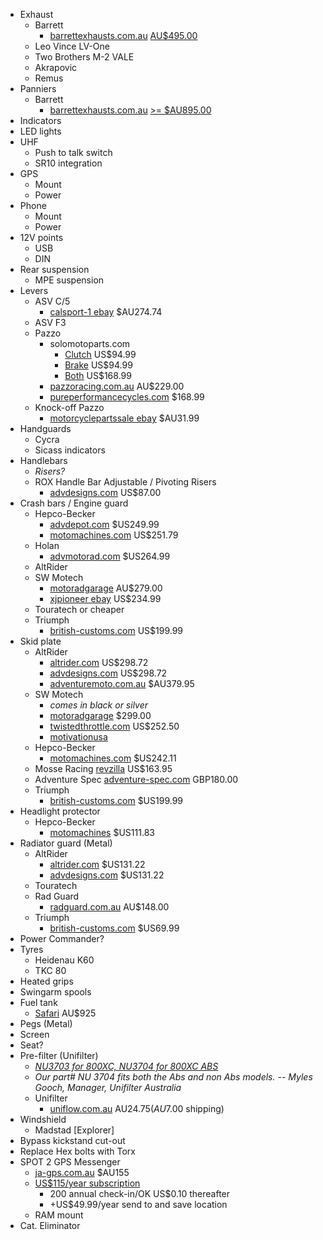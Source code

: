 * Exhaust 
  * Barrett
    * [barrettexhausts.com.au](http://www.barrettexhausts.com.au/triumph-gallery.html) [AU$495.00](http://www.barrettexhausts.com.au/triumph-shop.html)
  * Leo Vince LV-One
  * Two Brothers M-2 VALE
  * Akrapovic
  * Remus
* Panniers
  * Barrett
    * [barrettexhausts.com.au](http://www.barrettexhausts.com.au/triumph-panniers-pics.html) [>= $AU895.00](http://www.barrettexhausts.com.au/panniers.html)
* Indicators
* LED lights
* UHF 
  * Push to talk switch
  * SR10 integration
* GPS 
  * Mount
  * Power
* Phone
  * Mount
  * Power
* 12V points 
  * USB
  * DIN
* Rear suspension
  * MPE suspension
* Levers 
  * ASV C/5
    * [calsport-1 ebay](http://www.ebay.com.au/itm/Triumph-Tiger-800-XC-ASV-C5-Brake-Clutch-Adjustable-Levers-/141029146077) $AU274.74
  * ASV F3
  * Pazzo
    * solomotoparts.com
      * [Clutch](http://www.solomotoparts.com/Pazzo-Lever-Clutch-for-Tiger-800XC-11-13/) US$94.99
      * [Brake](http://www.solomotoparts.com/Pazzo-Lever-Brake-for-Tiger-800XC-11-13/) US$94.99
      * [Both](http://www.solomotoparts.com/Pazzo-Levers-Brake-and-Clutch-for-Tiger-800XC-11-13/) US$168.99
    * [pazzoracing.com.au](http://www.pazzoracing.com.au/contents/en-uk/p7884_Tiger_800_XC_%2811-12%29_Pazzo_Lever_Set_.html) AU$229.00
    * [pureperformancecycles.com](http://www.pureperformancecycles.com/Products/Controls/Pazzo-Levers/Pazzo-Lever-Set-fits--07--11-Tiger-1050---800-XC/) $168.99
  * Knock-off Pazzo
    * [motorcyclepartssale ebay](http://www.ebay.com.au/itm/CNC-Brake-Clutch-Levers-Triumph-TIGER-1050-2007-2012-TIGER-800-XC-2011-2012-/270942394687) $AU31.99
* Handguards 
  * Cycra
  * Sicass indicators
* Handlebars 
  * _Risers?_
  * ROX Handle Bar Adjustable / Pivoting Risers
    * [advdesigns.com](http://www.advdesigns.com/roxhabarpiri.html) US$87.00
* Crash bars / Engine guard 
  * Hepco-Becker
    * [advdepot.com](http://advdepot.com/hepco-becker-engine-guard-triumph-tiger-800-xc.html) $US249.99
    * [motomachines.com](http://www.motomachines.com/Engine-Guard--Triumph-Tiger-800-XC_p_461.html) US$251.79
  * Holan
    * [advmotorad.com](http://www.advmotorrad.com/index.php?route=product/product&product_id=87) $US264.99
  * AltRider
  * SW Motech
    * [motoradgarage](https://www.motorradgarage.com.au/crashbars-engine-guard-triumph-tiger-800-800xc-11-) AU$279.00
    * [xjpioneer ebay](https://www.motorradgarage.com.au/engine-guard-skid-plate-triumph-tiger-800-800xc) US$234.99
  * Touratech or cheaper
  * Triumph
    * [british-customs.com](http://www.british-customs.com/triumph-tiger-800-xc-engine-protection-bars.html) US$199.99
* Skid plate 
  * AltRider
    * [altrider.com](http://www.altrider.com/altrider-skid-plate-for-the-triumph-tiger-800xc/pid/702) US$298.72
    * [advdesigns.com](http://www.advdesigns.com/alskplfortrt.html) US$298.72
    * [adventuremoto.com.au](http://www.adventuremoto.com.au/product_info.php?manufacturers_id=39&products_id=1415) $AU379.95
  * SW Motech
    * _comes in black or silver_
    * [motoradgarage](https://www.motorradgarage.com.au/engine-guard-skid-plate-triumph-tiger-800-800xc) $299.00
    * [twistedthrottle.com](http://www.twistedthrottle.com/sw-motech-aluminum-engine-guard-skidplate-triumph-tiger-800-800xc-11-black-silver) US$252.50
    * [motivationusa](http://www.motovationusa.com/mvstore/scripts/prodView.asp?idProduct=2094)
  * Hepco-Becker
    * [motomachines.com](http://www.motomachines.com/Skid-Plate--Triumph-Tiger-800-XC_p_443.html) $US242.11
  * Mosse Racing
    [revzilla](http://www.revzilla.com/motorcycle/moose-racing-skid-plate-triumph-tiger-800xc-2011-2012) US$163.95
  * Adventure Spec
    [adventure-spec.com](http://www.adventure-spec.com/default/adventure-spec-bashplate-triumph-tiger-800-and-800xc-1.html) GBP180.00
  * Triumph
    * [british-customs.com](http://www.british-customs.com/triumph-tiger-800-xc-sump-guard.html) $US199.99
* Headlight protector
  * Hepco-Becker
    * [motomachines](http://www.motomachines.com/Headlight-Grille--Triumph-Tiger-800-XC_p_1561.html) $US111.83
* Radiator guard (Metal)
  * AltRider
    * [altrider.com](http://www.altrider.com/altrider-radiator-guard-for-triumph-tiger-800xc/pid/712) $US131.22
    * [advdesigns.com](http://www.advdesigns.com/alragufortrt.html) $US131.22
  * Touratech
  * Rad Guard
    * [radguard.com.au](http://www.radguard.com.au/products/triumph-tiger-800-tiger-800xc-2011-2013-radiator-guards.html) AU$148.00
  * Triumph
    * [british-customs.com](http://www.british-customs.com/triumph-tiger-800-xc-aluminum-radiator-guard-kit.html) $US69.99
* Power Commander?
* Tyres
  * Heidenau K60
  * TKC 80
* Heated grips
* Swingarm spools
* Fuel tank 
  * [Safari](http://www.safaritanks.com.au/home/vmchk/18-Triumph/View-all-products.html) AU$925
* Pegs (Metal)
* Screen
* Seat?
* Pre-filter (Unifilter)
  * [_NU3703 for 800XC, NU3704 for 800XC ABS_](http://www.tiger800.co.uk/index.php?topic=9468.0)
  * _Our part# NU 3704 fits both the Abs and non Abs models. -- Myles Gooch, Manager, Unifilter Australia_
  * Unifilter
    * [uniflow.com.au](http://www.uniflow.com.au/contents/en-us/p5646.html) AU$24.75 (AU$7.00 shipping)
* Windshield
  * Madstad [Explorer]
* Bypass kickstand cut-out
* Replace Hex bolts with Torx
* SPOT 2 GPS Messenger
  * [ja-gps.com.au](http://www.ja-gps.com.au/SPOT/spot-satellite-gps-messenger-v2/) $AU155
  * [US$115/year subscription](http://au.findmespot.com/en/index.php?cid=103)
    * 200 annual check-in/OK US$0.10 thereafter
    * +US$49.99/year send to and save location
  * RAM mount
* Cat. Eliminator
